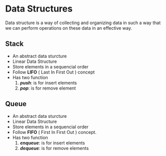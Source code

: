 # Data Structures
Data structure is a way of collecting and organizing data in such a way that we can perform operations on these data in an effective way.

## Stack
- An abstract data sturcture
- Linear Data Structure
- Store elements in a sequencial order
- Follow **LIFO** ( Last In First Out ) concept
- Has two function
  1. ***push***: is for insert elements
  2. ***pop***: is for remove element

## Queue
- An abstract data sturcture
- Linear Data Structure
- Store elements in a sequencial order
- Follow **FIFO** ( First In First Out ) concept.
- Has two function
  1. ***enqueue***: is for insert elements
  2. ***dequeue***: is for remove elements
